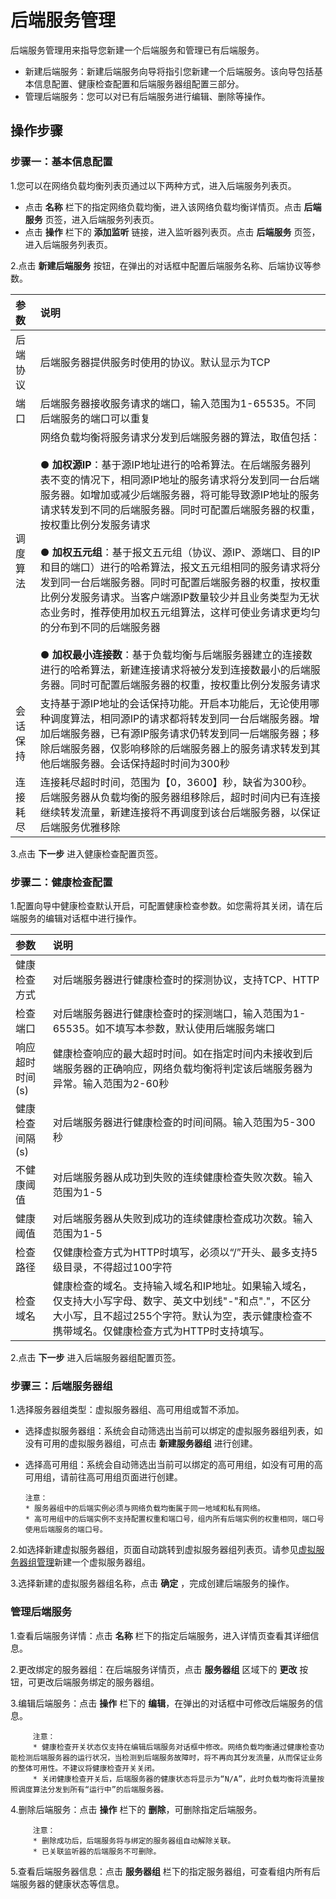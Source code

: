 # 后端服务管理
后端服务管理用来指导您新建一个后端服务和管理已有后端服务。
 -  新建后端服务：新建后端服务向导将指引您新建一个后端服务。该向导包括基本信息配置、健康检查配置和后端服务器组配置三部分。
 -  管理后端服务：您可以对已有后端服务进行编辑、删除等操作。
## 操作步骤
### 步骤一：基本信息配置
1.您可以在网络负载均衡列表页通过以下两种方式，进入后端服务列表页。

  - 点击 **名称**  栏下的指定网络负载均衡，进入该网络负载均衡详情页。点击 **后端服务** 页签，进入后端服务列表页。
  -  点击 **操作** 栏下的 **添加监听** 链接，进入监听器列表页。点击 **后端服务** 页签，进入后端服务列表页。
    
2.点击 **新建后端服务** 按钮，在弹出的对话框中配置后端服务名称、后端协议等参数。

| 参数	| 说明	| 
| :- | :- |
|后端协议	|后端服务器提供服务时使用的协议。默认显示为TCP|
|端口	|后端服务器接收服务请求的端口，输入范围为1-65535。不同后端服务的端口可以重复|
|调度算法|网络负载均衡将服务请求分发到后端服务器的算法，取值包括：<br><br>● **加权源IP**：基于源IP地址进行的哈希算法。在后端服务器列表不变的情况下，相同源IP地址的服务请求将分发到同一台后端服务器。如增加或减少后端服务器，将可能导致源IP地址的服务请求转发到不同的后端服务器。同时可配置后端服务器的权重，按权重比例分发服务请求<br><br>● **加权五元组**：基于报文五元组（协议、源IP、源端口、目的IP和目的端口）进行的哈希算法，报文五元组相同的服务请求将分发到同一台后端服务器。同时可配置后端服务器的权重，按权重比例分发服务请求。当客户端源IP数量较少并且业务类型为无状态业务时，推荐使用加权五元组算法，这样可使业务请求更均匀的分布到不同的后端服务器<br><br>● **加权最小连接数**：基于负载均衡与后端服务器建立的连接数进行的哈希算法，新建连接请求将被分发到连接数最小的后端服务器。同时可配置后端服务器的权重，按权重比例分发服务请求|
|会话保持	|支持基于源IP地址的会话保持功能。开启本功能后，无论使用哪种调度算法，相同源IP的请求都将转发到同一台后端服务器。增加后端服务器，已有源IP服务请求仍转发到同一后端服务器；移除后端服务器，仅影响移除的后端服务器上的服务请求转发到其他后端服务器。会话保持超时时间为300秒|
|连接耗尽	|连接耗尽超时时间，范围为【0，3600】秒，缺省为300秒。后端服务器从负载均衡的服务器组移除后，超时时间内已有连接继续转发流量，新建连接将不再调度到该台后端服务器，以保证后端服务优雅移除|

3.点击 **下一步** 进入健康检查配置页签。

### 步骤二：健康检查配置

 1.配置向导中健康检查默认开启，可配置健康检查参数。如您需将其关闭，请在后端服务的编辑对话框中进行操作。
 
| 参数	| 说明	| 
| :- | :- |
|健康检查方式|对后端服务器进行健康检查时的探测协议，支持TCP、HTTP|
|检查端口|对后端服务器进行健康检查时的探测端口，输入范围为1-65535。如不填写本参数，默认使用后端服务端口|
|响应超时时间(s)|健康检查响应的最大超时时间。如在指定时间内未接收到后端服务器的正确响应，网络负载均衡将判定该后端服务器为异常。输入范围为2-60秒|
|健康检查间隔(s)|对后端服务器进行健康检查的时间间隔。输入范围为5-300秒|
|不健康阈值|对后端服务器从成功到失败的连续健康检查失败次数。输入范围为1-5|
|健康阈值|对后端服务器从失败到成功的连续健康检查成功次数。输入范围为1-5|
|检查路径|仅健康检查方式为HTTP时填写，必须以“/”开头、最多支持5级目录，不得超过100字符|
|检查域名|健康检查的域名。支持输入域名和IP地址。如果输入域名，仅支持大小写字母、数字、英文中划线"-"和点"."，不区分大小写，且不超过255个字符。默认为空，表示健康检查不携带域名。仅健康检查方式为HTTP时支持填写。|

2.点击 **下一步** 进入后端服务器组配置页签。
 
### 步骤三：后端服务器组
1.选择服务器组类型：虚拟服务器组、高可用组或暂不添加。

   - 选择虚拟服务器组：系统会自动筛选出当前可以绑定的虚拟服务器组列表，如没有可用的虚拟服务器组，可点击 **新建服务器组** 进行创建。
   - 选择高可用组：系统会自动筛选出当前可以绑定的高可用组，如没有可用的高可用组，请前往高可用组页面进行创建。
   
         注意：
         * 服务器组中的后端实例必须与网络负载均衡属于同一地域和私有网络。
         * 高可用组中的后端实例不支持配置权重和端口号，组内所有后端实例的权重相同，端口号使用后端服务的端口号。
        
2.如选择新建虚拟服务器组，页面自动跳转到虚拟服务器组列表页。请参见[虚拟服务器组管理](../Operation-Guide/TargetGroup-Management.md)新建一个虚拟服务器组。

3.选择新建的虚拟服务器组名称，点击 **确定** ，完成创建后端服务的操作。

### 管理后端服务

 1.查看后端服务详情：点击 **名称**  栏下的指定后端服务，进入详情页查看其详细信息。
 
 2.更改绑定的服务器组：在后端服务详情页，点击 **服务器组** 区域下的 **更改** 按钮，可更改后端服务绑定的服务器组。
 
 3.编辑后端服务：点击 **操作** 栏下的 **编辑**，在弹出的对话框中可修改后端服务的信息。
 
         注意：
         * 健康检查开关状态仅支持在编辑后端服务对话框中修改。网络负载均衡通过健康检查功能检测后端服务器的运行状况，当检测到后端服务故障时，将不再向其分发流量，从而保证业务的整体可用性。不建议将健康检查开关关闭。
         * 关闭健康检查开关后，后端服务器的健康状态将显示为“N/A”，此时负载均衡将流量按照调度算法分发到所有“运行中”的后端服务器。

 4.删除后端服务：点击 **操作** 栏下的 **删除**，可删除指定后端服务。
 
         注意：
         * 删除成功后，后端服务将与绑定的服务器组自动解除关联。
         * 已关联监听器的后端服务不可删除。
       
 5.查看后端服务器信息：点击 **服务器组**  栏下的指定服务器组，可查看组内所有后端服务器的健康状态等信息。


